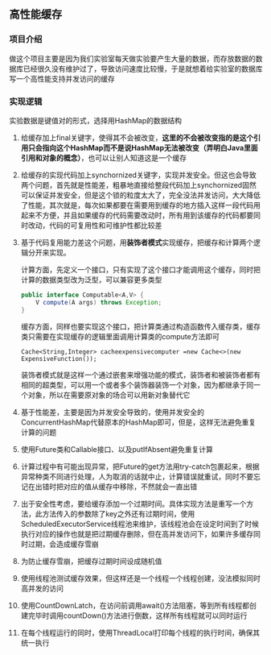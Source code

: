 ## 高性能缓存

### 项目介绍

做这个项目主要是因为我们实验室每天做实验要产生大量的数据，而存放数据的数据库已经很久没有维护过了，导致访问速度比较慢，于是就想着给实验室的数据库写一个高性能支持并发访问的缓存

### 实现逻辑

实验数据是键值对的形式，选择用HashMap的数据结构

1. 给缓存加上final关键字，使得其不会被改变，**这里的不会被改变指的是这个引用只会指向这个HashMap而不是说HashMap无法被改变（弄明白Java里面引用和对象的概念）**，也可以让别人知道这是一个缓存

2. 给缓存的实现代码加上synchornized关键字，实现并发安全。但这也会导致两个问题，首先就是性能差，粗暴地直接给整段代码加上synchornized固然可以保证并发安全，但是这个锁的粒度太大了，完全没法并发访问，大大降低了性能，其次就是，每次如果都要在需要用到缓存的地方插入这样一段代码用起来不方便，并且如果缓存的代码需要改动时，所有用到该缓存的代码都要同时改动，代码的可复用性和可维护性都比较差

3. 基于代码复用能力差这个问题，用**装饰者模式**实现缓存，把缓存和计算两个逻辑分开来实现。

   计算方面，先定义一个接口，只有实现了这个接口才能调用这个缓存，同时把计算的数据类型改为泛型，可以兼容更多类型

   ```java
   public interface Computable<A,V> {
       V compute(A args) throws Exception;
   }
   ```

   缓存方面，同样也要实现这个接口，把计算类通过构造函数传入缓存类，缓存类只需要在实现缓存的逻辑里面调用计算类的compute方法即可

   `Cache<String,Integer> cacheexpensivecomputer =new Cache<>(new ExpensiveFunction());`

   装饰者模式就是这样一个通过嵌套来增强功能的模式，装饰者和被装饰者都有相同的超类型，可以用一个或者多个装饰器装饰一个对象，因为都继承于同一个对象，所以在需要原对象的场合可以用新对象替代它

4. 基于性能差，主要是因为并发安全导致的，使用并发安全的ConcurrentHashMap代替原本的HashMap即可，但是，这样无法避免重复计算的问题

5. 使用Future类和Callable接口、以及putIfAbsent避免重复计算

6. 计算过程中有可能出现异常，把Future的get方法用try-catch包裹起来，根据异常种类不同进行处理，人为取消的话就中止，计算错误就重试，同时不要忘记在出错时把对应的值从缓存中移除，不然就会一直出错

7. 出于安全性考虑，要给缓存添加一个过期时间。具体实现方法是重写一个方法，此方法传入的参数除了key之外还有过期时间，使用ScheduledExecutorService线程池来维护，该线程池会在设定时间到了时候执行对应的操作也就是把过期缓存删除，但在高并发访问下，如果许多缓存同时过期，会造成缓存雪崩

8. 为防止缓存雪崩，把缓存过期时间设成随机值

9. 使用线程池测试缓存效果，但这样还是一个线程一个线程创建，没法模拟同时高并发的访问

10. 使用CountDownLatch，在访问前调用await()方法阻塞，等到所有线程都创建完毕时调用countDown()方法进行倒数，这样所有线程就可以同时运行

11. 在每个线程运行的同时，使用ThreadLocal打印每个线程的执行时间，确保其统一执行